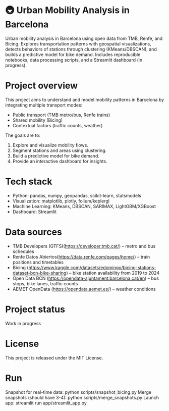 # 🚇 Urban Mobility Analysis in Barcelona
Urban mobility analysis in Barcelona using open data from TMB, Renfe, and Bicing.
Explores transportation patterns with geospatial visualizations, detects behaviors of stations through clustering (KMeans/DBSCAN), and builds a predictive model for bike demand. Includes reproducible notebooks, data processing scripts, and a Streamlit dashboard (in progress).

# Project overview
This project aims to understand and model mobility patterns in Barcelona by integrating multiple transport modes:  
- Public transport (TMB metro/bus, Renfe trains)  
- Shared mobility (Bicing)  
- Contextual factors (traffic counts, weather)  

The goals are to:  
1. Explore and visualize mobility flows.  
2. Segment stations and areas using clustering.  
3. Build a predictive model for bike demand.  
4. Provide an interactive dashboard for insights.

# Tech stack
- Python: pandas, numpy, geopandas, scikit-learn, statsmodels  
- Visualization: matplotlib, plotly, folium/keplergl  
- Machine Learning: KMeans, DBSCAN, SARIMAX, LightGBM/XGBoost  
- Dashboard: Streamlit

# Data sources
- TMB Developers (GTFS)(https://developer.tmb.cat/) – metro and bus schedules  
- Renfe Datos Abiertos(https://data.renfe.com/pages/home/) – train positions and timetables  
- Bicing (https://www.kaggle.com/datasets/edomingo/bicing-stations-dataset-bcn-bike-sharing) – bike station availability from 2019 to 2024
- Open Data BCN (https://opendata-ajuntament.barcelona.cat/en) – bus stops, bike lanes, traffic counts  
- AEMET OpenData (https://opendata.aemet.es/) – weather conditions

# Project status
Work in progress

# License
This project is released under the MIT License.  

# Run
Snapshot for real-time data: python scripts/snapshot_bicing.py
Merge snapshots (should have 3-4): python scripts/merge_snapshots.py
Launch app: streamlit run app/streamlit_app.py
